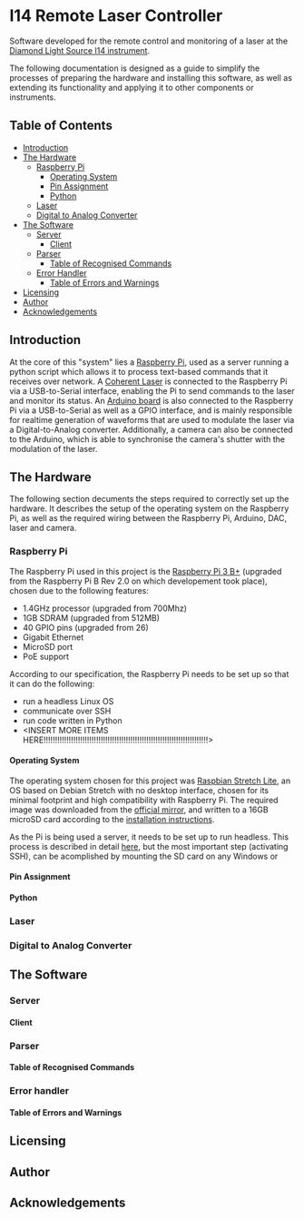 # I14 Remote Laser Controller

Software developed for the remote control and monitoring of a laser at the [Diamond Light Source I14 instrument](https://www.diamond.ac.uk/Instruments/Imaging-and-Microscopy/I14.html).

The following documentation is designed as a guide to simplify the processes of preparing the hardware and installing this software, as well as extending its functionality and applying it to other components or instruments.

## Table of Contents

- [Introduction](#introduction)
- [The Hardware](#the-hardware)
  - [Raspberry Pi](#raspberry-pi)
    - [Operating System](#operating-system)
    - [Pin Assignment](#pin-assignment)
    - [Python](#python)
  - [Laser](#laser)
  - [Digital to Analog Converter](#digital-to-analog-converter)
- [The Software](#the-software)
  - [Server](#server)
    - [Client](#client)
  - [Parser](#parser)
    - [Table of Recognised Commands](#table-of-recognised-commands)
  - [Error Handler](#error-handler)
    - [Table of Errors and Warnings](#table-of-errors-and-warnings)
- [Licensing](#licensing)
- [Author](#author)
- [Acknowledgements](#acknowledgements)
  
## Introduction

At the core of this "system" lies a [Raspberry Pi](https://www.raspberrypi.org/), used as a server running a python script which allows it to process text-based commands that it receives over network. A [Coherent Laser](https://www.coherent.com/) is connected to the Raspberry Pi via a USB-to-Serial interface, enabling the Pi to send commands to the laser and monitor its status. An [Arduino board](https://www.arduino.cc/) is also connected to the Raspberry Pi via a USB-to-Serial as well as a GPIO interface, and is mainly responsible for realtime generation of waveforms that are used to modulate the laser via a Digital-to-Analog converter. Additionally, a camera can also be connected to the Arduino, which is able to synchronise the camera's shutter with the modulation of the laser.

## The Hardware

The following section decuments the steps required to correctly set up the hardware. It describes the setup of the operating system on the Raspberry Pi, as well as the required wiring between the Raspberry Pi, Arduino, DAC, laser and camera.

### Raspberry Pi

The Raspberry Pi used in this project is the [Raspberry Pi 3 B+](https://www.raspberrypi.org/products/raspberry-pi-3-model-b-plus/) (upgraded from the Raspberry Pi B Rev 2.0 on which developement took place), chosen due to the following features:
  - 1.4GHz processor (upgraded from 700Mhz)
  - 1GB SDRAM (upgraded from 512MB)
  - 40 GPIO pins (upgraded from 26)
  - Gigabit Ethernet
  - MicroSD port
  - PoE support
  
According to our specification, the Raspberry Pi needs to be set up so that it can do the following:
  - run a headless Linux OS
  - communicate over SSH
  - run code written in Python
  - <INSERT MORE ITEMS HERE!!!!!!!!!!!!!!!!!!!!!!!!!!!!!!!!!!!!!!!!!!!!!!!!!!!!!!!!!!!!!!!!!!!!!!!!>

#### Operating System

The operating system chosen for this project was [Raspbian Stretch Lite](https://www.raspberrypi.org/downloads/raspbian/), an OS based on Debian Stretch with no desktop interface, chosen for its minimal footprint and high compatibility with Raspberry Pi. The required image was downloaded from the [official mirror](https://downloads.raspberrypi.org/raspbian_lite_latest), and written to a 16GB microSD card according to the [installation instructions](https://www.raspberrypi.org/documentation/installation/installing-images/README.md).

As the Pi is being used a server, it needs to be set up to run headless. This process is described in detail [here](https://www.raspberrypi.org/documentation/configuration/wireless/headless.md), but the most important step (activating SSH), can be acomplished by mounting the SD card on any Windows or 

#### Pin Assignment

#### Python

### Laser

### Digital to Analog Converter

## The Software

### Server

#### Client

### Parser

#### Table of Recognised Commands

### Error handler

#### Table of Errors and Warnings

## Licensing

## Author

## Acknowledgements
